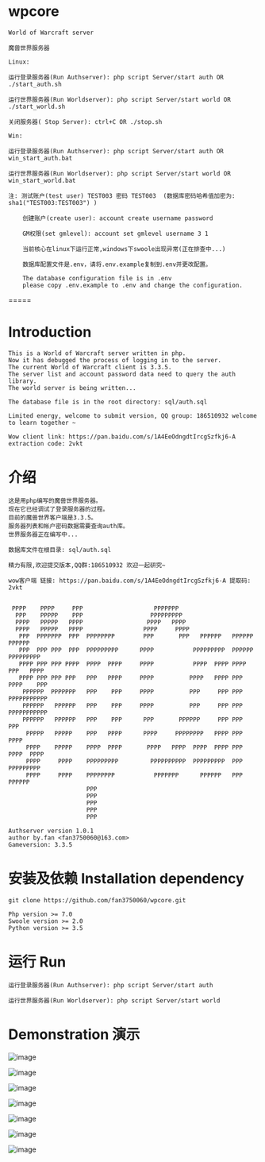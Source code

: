 # wpcore
	World of Warcraft server

	魔兽世界服务器
	
	Linux:

	运行登录服务器(Run Authserver): php script Server/start auth OR ./start_auth.sh

	运行世界服务器(Run Worldserver): php script Server/start world OR ./start_world.sh

	关闭服务器( Stop Server): ctrl+C OR ./stop.sh 

	Win:

	运行登录服务器(Run Authserver): php script Server/start auth OR win_start_auth.bat

	运行世界服务器(Run Worldserver): php script Server/start world OR win_start_world.bat

	注: 测试账户(test user) TEST003 密码 TEST003  (数据库密码哈希值加密为: sha1("TEST003:TEST003") )

		创建账户(create user): account create username password

		GM权限(set gmlevel): account set gmlevel username 3 1

		当前核心在linux下运行正常,windows下swoole出现异常(正在排查中...)

		数据库配置文件是.env，请将.env.example复制到.env并更改配置。

		The database configuration file is in .env
		please copy .env.example to .env and change the configuration.

=====

# Introduction
	This is a World of Warcraft server written in php.
	Now it has debugged the process of logging in to the server.
	The current World of Warcraft client is 3.3.5.
	The server list and account password data need to query the auth library.
	The world server is being written...

	The database file is in the root directory: sql/auth.sql

	Limited energy, welcome to submit version, QQ group: 186510932 welcome to learn together ~

	Wow client link: https://pan.baidu.com/s/1A4EeOdngdtIrcgSzfkj6-A extraction code: 2vkt

# 介绍
	这是用php编写的魔兽世界服务器。
	现在它已经调试了登录服务器的过程。
	目前的魔兽世界客户端是3.3.5。
	服务器列表和帐户密码数据需要查询auth库。
	世界服务器正在编写中...

	数据库文件在根目录: sql/auth.sql

	精力有限,欢迎提交版本,QQ群:186510932 欢迎一起研究~

	wow客户端 链接: https://pan.baidu.com/s/1A4EeOdngdtIrcgSzfkj6-A 提取码: 2vkt

~~~
                                                                                 
 PPPP    PPPP     PPP                    PPPPPPP                                 
  PPP    PPPPP    PPP                   PPPPPPPPP                                
  PPPP   PPPPP   PPPP                  PPPP   PPPP                               
  PPPP   PPPPP   PPPP                 PPPP     PPPP                              
   PPP  PPPPPPP  PPP  PPPPPPPP        PPP       PPP   PPPPPP   PPPPPP   PPPPPP   
   PPP  PPP PPP  PPP  PPPPPPPPP      PPPP           PPPPPPPPP  PPPPPP PPPPPPPPP  
   PPPP PPP PPP PPPP  PPPP  PPPP     PPPP           PPPP  PPPP PPPP   PPP   PPPP 
   PPPP PPP PPP PPP   PPP   PPPP     PPPP          PPPP   PPPP PPP   PPPP    PPP 
    PPPPPP  PPPPPPP   PPP    PPP     PPPP          PPP     PPP PPP   PPPPPPPPPPP 
    PPPPPP   PPPPPP   PPP    PPP     PPPP          PPP     PPP PPP   PPPPPPPPPPP 
    PPPPPP   PPPPPP   PPP    PPP      PPP       PPPPPP     PPP PPP   PPP         
     PPPPP   PPPPP    PPP   PPPP      PPPP     PPPPPPPP   PPPP PPP   PPPP        
     PPPP    PPPPP    PPPP  PPPP       PPPP   PPPP  PPPP  PPPP PPP    PPPP  PPPP 
     PPPP     PPPP    PPPPPPPPP         PPPPPPPPPP  PPPPPPPPP  PPP    PPPPPPPPP  
     PPPP     PPPP    PPPPPPPP           PPPPPPP      PPPPPP   PPP      PPPPPP   
                      PPP                                                        
                      PPP                                                        
                      PPP                                                        
                      PPP                                                        
                      PPP 
        
Authserver version 1.0.1
author by.fan <fan3750060@163.com>
Gameversion: 3.3.5

~~~

# 安装及依赖 Installation dependency
	git clone https://github.com/fan3750060/wpcore.git

	Php version >= 7.0
	Swoole version >= 2.0
	Python version >= 3.5

# 运行 Run
	运行登录服务器(Run Authserver): php script Server/start auth

	运行世界服务器(Run Worldserver): php script Server/start world

# Demonstration 演示

![image](https://pictureblog.oss-cn-beijing.aliyuncs.com/wow/0.png?x-oss-process=image/resize,w_1000,h_1000)

![image](https://pictureblog.oss-cn-beijing.aliyuncs.com/wow/1.png?x-oss-process=image/resize,w_1000,h_1000)

![image](https://pictureblog.oss-cn-beijing.aliyuncs.com/wow/2.png?x-oss-process=image/resize,w_1000,h_1000)

![image](https://pictureblog.oss-cn-beijing.aliyuncs.com/wow/3.png?x-oss-process=image/resize,w_1000,h_1000)

![image](https://pictureblog.oss-cn-beijing.aliyuncs.com/wow/4.png?x-oss-process=image/resize,w_1000,h_1000)

![image](https://pictureblog.oss-cn-beijing.aliyuncs.com/wow/5.png?x-oss-process=image/resize,w_1000,h_1000)

![image](https://pictureblog.oss-cn-beijing.aliyuncs.com/wow/6.png?x-oss-process=image/resize,w_1000,h_1000)





	



